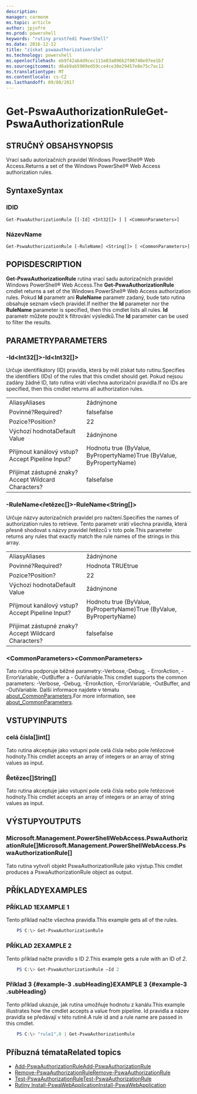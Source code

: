 ```yaml
---
description: 
manager: carmonm
ms.topic: article
author: jpjofre
ms.prod: powershell
keywords: "rutiny prostředí PowerShell"
ms.date: 2016-12-12
title: "získat pswaauthorizationrule"
ms.technology: powershell
ms.openlocfilehash: eb9f42ab4d9cec111e03a096b2f00740e97ee1b7
ms.sourcegitcommit: d6ab9ab5909ed59cce4ce30e29457e0e75c7ac12
ms.translationtype: MT
ms.contentlocale: cs-CZ
ms.lasthandoff: 09/08/2017
---
```

# <a name="get-pswaauthorizationrule"></a><span data-ttu-id="0f3af-103">Get-PswaAuthorizationRule</span><span class="sxs-lookup"><span data-stu-id="0f3af-103">Get-PswaAuthorizationRule</span></span>

## <a name="synopsis"></a><span data-ttu-id="0f3af-104">STRUČNÝ OBSAH</span><span class="sxs-lookup"><span data-stu-id="0f3af-104">SYNOPSIS</span></span>

<span data-ttu-id="0f3af-105">Vrací sadu autorizačních pravidel Windows PowerShell® Web Access.</span><span class="sxs-lookup"><span data-stu-id="0f3af-105">Returns a set of the Windows PowerShell® Web Access authorization rules.</span></span>

## <a name="syntax"></a><span data-ttu-id="0f3af-106">Syntaxe</span><span class="sxs-lookup"><span data-stu-id="0f3af-106">Syntax</span></span>

### <a name="id"></a><span data-ttu-id="0f3af-107">ID</span><span class="sxs-lookup"><span data-stu-id="0f3af-107">ID</span></span>
```
Get-PswaAuthorizationRule [[-Id] <Int32[]> ] [ <CommonParameters>]
```

### <a name="name"></a><span data-ttu-id="0f3af-108">Název</span><span class="sxs-lookup"><span data-stu-id="0f3af-108">Name</span></span>
```
Get-PswaAuthorizationRule [-RuleName] <String[]> [ <CommonParameters>]
```

## <a name="description"></a><span data-ttu-id="0f3af-109">POPIS</span><span class="sxs-lookup"><span data-stu-id="0f3af-109">DESCRIPTION</span></span>

<span data-ttu-id="0f3af-110">**Get-PswaAuthorizationRule** rutina vrací sadu autorizačních pravidel Windows PowerShell® Web Access.</span><span class="sxs-lookup"><span data-stu-id="0f3af-110">The **Get-PswaAuthorizationRule** cmdlet returns a set of the Windows PowerShell® Web Access authorization rules.</span></span>
<span data-ttu-id="0f3af-111">Pokud **Id** parametr ani **RuleName** parametr zadaný, bude tato rutina obsahuje seznam všech pravidel.</span><span class="sxs-lookup"><span data-stu-id="0f3af-111">If neither the **Id** parameter nor the **RuleName** parameter is specified, then this cmdlet lists all rules.</span></span> <span data-ttu-id="0f3af-112">**Id** parametr můžete použít k filtrování výsledků.</span><span class="sxs-lookup"><span data-stu-id="0f3af-112">The **Id** parameter can be used to filter the results.</span></span>

## <a name="parameters"></a><span data-ttu-id="0f3af-113">PARAMETRY</span><span class="sxs-lookup"><span data-stu-id="0f3af-113">PARAMETERS</span></span>

### <a name="-idltint32gt"></a><span data-ttu-id="0f3af-114">-Id&lt;Int32\[\]&gt;</span><span class="sxs-lookup"><span data-stu-id="0f3af-114">-Id&lt;Int32\[\]&gt;</span></span>

<span data-ttu-id="0f3af-115">Určuje identifikátory (ID) pravidla, která by měl získat tuto rutinu.</span><span class="sxs-lookup"><span data-stu-id="0f3af-115">Specifies the identifiers (IDs) of the rules that this cmdlet should get.</span></span> <span data-ttu-id="0f3af-116">Pokud nejsou zadány žádné ID, tato rutina vrátí všechna autorizační pravidla.</span><span class="sxs-lookup"><span data-stu-id="0f3af-116">If no IDs are specified, then this cmdlet returns all authorization rules.</span></span>

|||  
|-|-|
| <span data-ttu-id="0f3af-117">Aliasy</span><span class="sxs-lookup"><span data-stu-id="0f3af-117">Aliases</span></span>                              | <span data-ttu-id="0f3af-118">žádný</span><span class="sxs-lookup"><span data-stu-id="0f3af-118">none</span></span>                                 |
| <span data-ttu-id="0f3af-119">Povinné?</span><span class="sxs-lookup"><span data-stu-id="0f3af-119">Required?</span></span>                            | <span data-ttu-id="0f3af-120">false</span><span class="sxs-lookup"><span data-stu-id="0f3af-120">false</span></span>                                |
| <span data-ttu-id="0f3af-121">Pozice?</span><span class="sxs-lookup"><span data-stu-id="0f3af-121">Position?</span></span>                            | <span data-ttu-id="0f3af-122">2</span><span class="sxs-lookup"><span data-stu-id="0f3af-122">2</span></span>                                    |
| <span data-ttu-id="0f3af-123">Výchozí hodnota</span><span class="sxs-lookup"><span data-stu-id="0f3af-123">Default Value</span></span>                        | <span data-ttu-id="0f3af-124">žádný</span><span class="sxs-lookup"><span data-stu-id="0f3af-124">none</span></span>                                 |
| <span data-ttu-id="0f3af-125">Přijmout kanálový vstup?</span><span class="sxs-lookup"><span data-stu-id="0f3af-125">Accept Pipeline Input?</span></span>               | <span data-ttu-id="0f3af-126">Hodnotu true (ByValue, ByPropertyName)</span><span class="sxs-lookup"><span data-stu-id="0f3af-126">True (ByValue, ByPropertyName)</span></span>       |
| <span data-ttu-id="0f3af-127">Přijímat zástupné znaky?</span><span class="sxs-lookup"><span data-stu-id="0f3af-127">Accept Wildcard Characters?</span></span>          | <span data-ttu-id="0f3af-128">false</span><span class="sxs-lookup"><span data-stu-id="0f3af-128">false</span></span>                                |

### <a name="-rulenameltstringgt"></a><span data-ttu-id="0f3af-129">-RuleName&lt;řetězec\[\]&gt;</span><span class="sxs-lookup"><span data-stu-id="0f3af-129">-RuleName&lt;String\[\]&gt;</span></span>

<span data-ttu-id="0f3af-130">Určuje názvy autorizačních pravidel pro načtení.</span><span class="sxs-lookup"><span data-stu-id="0f3af-130">Specifies the names of authorization rules to retrieve.</span></span> <span data-ttu-id="0f3af-131">Tento parametr vrátí všechna pravidla, která přesně shodovat s názvy pravidel řetězců v toto pole.</span><span class="sxs-lookup"><span data-stu-id="0f3af-131">This parameter returns any rules that exactly match the rule names of the strings in this array.</span></span>

|||  
|-|-|
| <span data-ttu-id="0f3af-132">Aliasy</span><span class="sxs-lookup"><span data-stu-id="0f3af-132">Aliases</span></span>                              | <span data-ttu-id="0f3af-133">žádný</span><span class="sxs-lookup"><span data-stu-id="0f3af-133">none</span></span>                                 |
| <span data-ttu-id="0f3af-134">Povinné?</span><span class="sxs-lookup"><span data-stu-id="0f3af-134">Required?</span></span>                            | <span data-ttu-id="0f3af-135">Hodnota TRUE</span><span class="sxs-lookup"><span data-stu-id="0f3af-135">true</span></span>                                 |
| <span data-ttu-id="0f3af-136">Pozice?</span><span class="sxs-lookup"><span data-stu-id="0f3af-136">Position?</span></span>                            | <span data-ttu-id="0f3af-137">2</span><span class="sxs-lookup"><span data-stu-id="0f3af-137">2</span></span>                                    |
| <span data-ttu-id="0f3af-138">Výchozí hodnota</span><span class="sxs-lookup"><span data-stu-id="0f3af-138">Default Value</span></span>                        | <span data-ttu-id="0f3af-139">žádný</span><span class="sxs-lookup"><span data-stu-id="0f3af-139">none</span></span>                                 |
| <span data-ttu-id="0f3af-140">Přijmout kanálový vstup?</span><span class="sxs-lookup"><span data-stu-id="0f3af-140">Accept Pipeline Input?</span></span>               | <span data-ttu-id="0f3af-141">Hodnotu true (ByValue, ByPropertyName)</span><span class="sxs-lookup"><span data-stu-id="0f3af-141">True (ByValue, ByPropertyName)</span></span>       |
| <span data-ttu-id="0f3af-142">Přijímat zástupné znaky?</span><span class="sxs-lookup"><span data-stu-id="0f3af-142">Accept Wildcard Characters?</span></span>          | <span data-ttu-id="0f3af-143">false</span><span class="sxs-lookup"><span data-stu-id="0f3af-143">false</span></span>                                |

### <a name="ltcommonparametersgt"></a><span data-ttu-id="0f3af-144">&lt;CommonParameters&gt;</span><span class="sxs-lookup"><span data-stu-id="0f3af-144">&lt;CommonParameters&gt;</span></span>

<span data-ttu-id="0f3af-145">Tato rutina podporuje běžné parametry:-Verbose,-Debug, - ErrorAction, - ErrorVariable,-OutBuffer a - OutVariable.</span><span class="sxs-lookup"><span data-stu-id="0f3af-145">This cmdlet supports the common parameters: -Verbose, -Debug, -ErrorAction, -ErrorVariable, -OutBuffer, and -OutVariable.</span></span>
<span data-ttu-id="0f3af-146">Další informace najdete v tématu [about_CommonParameters](http://go.microsoft.com/fwlink/p/?LinkID=113216).</span><span class="sxs-lookup"><span data-stu-id="0f3af-146">For more information, see [about_CommonParameters](http://go.microsoft.com/fwlink/p/?LinkID=113216).</span></span>

## <a name="inputs"></a><span data-ttu-id="0f3af-147">VSTUPY</span><span class="sxs-lookup"><span data-stu-id="0f3af-147">INPUTS</span></span>

### <a name="int"></a><span data-ttu-id="0f3af-148">celá čísla\[\]</span><span class="sxs-lookup"><span data-stu-id="0f3af-148">int\[\]</span></span>

<span data-ttu-id="0f3af-149">Tato rutina akceptuje jako vstupní pole celá čísla nebo pole řetězcové hodnoty.</span><span class="sxs-lookup"><span data-stu-id="0f3af-149">This cmdlet accepts an array of integers or an array of string values as input.</span></span>

### <a name="string"></a><span data-ttu-id="0f3af-150">Řetězec\[\]</span><span class="sxs-lookup"><span data-stu-id="0f3af-150">String\[\]</span></span>

<span data-ttu-id="0f3af-151">Tato rutina akceptuje jako vstupní pole celá čísla nebo pole řetězcové hodnoty.</span><span class="sxs-lookup"><span data-stu-id="0f3af-151">This cmdlet accepts an array of integers or an array of string values as input.</span></span>

## <a name="outputs"></a><span data-ttu-id="0f3af-152">VÝSTUPY</span><span class="sxs-lookup"><span data-stu-id="0f3af-152">OUTPUTS</span></span>

### <a name="microsoftmanagementpowershellwebaccesspswaauthorizationrule"></a><span data-ttu-id="0f3af-153">Microsoft.Management.PowerShellWebAccess.PswaAuthorizationRule\[\]</span><span class="sxs-lookup"><span data-stu-id="0f3af-153">Microsoft.Management.PowerShellWebAccess.PswaAuthorizationRule\[\]</span></span>

<span data-ttu-id="0f3af-154">Tato rutina vytvoří objekt PswaAuthorizationRule jako výstup.</span><span class="sxs-lookup"><span data-stu-id="0f3af-154">This cmdlet produces a PswaAuthorizationRule object as output.</span></span>


## <a name="examples"></a><span data-ttu-id="0f3af-155">PŘÍKLADY</span><span class="sxs-lookup"><span data-stu-id="0f3af-155">EXAMPLES</span></span>

### <a name="example-1"></a><span data-ttu-id="0f3af-156">PŘÍKLAD 1</span><span class="sxs-lookup"><span data-stu-id="0f3af-156">EXAMPLE 1</span></span>

<span data-ttu-id="0f3af-157">Tento příklad načte všechna pravidla.</span><span class="sxs-lookup"><span data-stu-id="0f3af-157">This example gets all of the rules.</span></span>

```PowerShell
    PS C:\> Get-PswaAuthorizationRule
```

### <a name="example-2"></a><span data-ttu-id="0f3af-158">PŘÍKLAD 2</span><span class="sxs-lookup"><span data-stu-id="0f3af-158">EXAMPLE 2</span></span>

<span data-ttu-id="0f3af-159">Tento příklad načte pravidlo s ID *2*.</span><span class="sxs-lookup"><span data-stu-id="0f3af-159">This example gets a rule with an ID of *2*.</span></span>

```PowerShell
    PS C:\> Get-PswaAuthorizationRule –Id 2
```

### <a name="example-3-example-3-subheading"></a><span data-ttu-id="0f3af-160">Příklad 3 {#example-3 .subHeading}</span><span class="sxs-lookup"><span data-stu-id="0f3af-160">EXAMPLE 3 {#example-3 .subHeading}</span></span>

<span data-ttu-id="0f3af-161">Tento příklad ukazuje, jak rutina umožňuje hodnotu z kanálu.</span><span class="sxs-lookup"><span data-stu-id="0f3af-161">This example illustrates how the cmdlet accepts a value from pipeline.</span></span>
<span data-ttu-id="0f3af-162">Id pravidla a název pravidla se předávají v této rutině.</span><span class="sxs-lookup"><span data-stu-id="0f3af-162">A rule id and a rule name are passed in this cmdlet.</span></span>

```PowerShell
    PS C:\> "rule1",0 | Get-PswaAuthorizationRule
```

## <a name="related-topics"></a><span data-ttu-id="0f3af-163">Příbuzná témata</span><span class="sxs-lookup"><span data-stu-id="0f3af-163">Related topics</span></span>

- [<span data-ttu-id="0f3af-164">Add-PswaAuthorizationRule</span><span class="sxs-lookup"><span data-stu-id="0f3af-164">Add-PswaAuthorizationRule</span></span>](add-pswaauthorizationrule.md)
- [<span data-ttu-id="0f3af-165">Remove-PswaAuthorizationRule</span><span class="sxs-lookup"><span data-stu-id="0f3af-165">Remove-PswaAuthorizationRule</span></span>](remove-pswaauthorizationrule.md)
- [<span data-ttu-id="0f3af-166">Test-PswaAuthorizationRule</span><span class="sxs-lookup"><span data-stu-id="0f3af-166">Test-PswaAuthorizationRule</span></span>](test-pswaauthorizationrule.md)
- [<span data-ttu-id="0f3af-167">Rutiny Install-PswaWebApplication</span><span class="sxs-lookup"><span data-stu-id="0f3af-167">Install-PswaWebApplication</span></span>](install-pswawebapplication.md)
